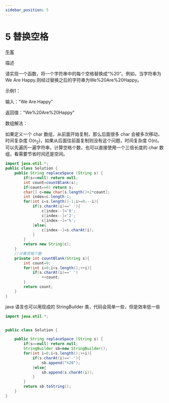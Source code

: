 ```yaml
---
sidebar_position: 5
---
```


# 5 替换空格

[牛客](https://www.nowcoder.com/practice/0e26e5551f2b489b9f58bc83aa4b6c68)

描述

请实现一个函数，将一个字符串中的每个空格替换成“%20”。例如，当字符串为We Are Happy.则经过替换之后的字符串为We%20Are%20Happy。

示例1：

输入："We Are Happy"

返回值："We%20Are%20Happy"

数组解法：

如果定义一个 char 数组，从前面开始复制，那么后面很多 char 会被多次移动，时间复杂度 O(n<sub>2</sub>)，如果从后面往前面复制则没有这个问题，时间复杂度 O(n)。可以先遍历一遍字符串，计算空格个数，也可以直接使用一个三倍长度的 char 数组，看需要节省时间还是空间。

~~~java
import java.util.*;
public class Solution {
    public String replaceSpace (String s) {
        if(s==null) return null;
        int count=countBlank(s);
        if(count==0) return s;
        char[] c=new char[s.length()+2*count];
        int index=c.length-1;
        for(int i=s.length()-1;i>=0;--i){
            if(s.charAt(i)==' '){
                c[index--]='0';
                c[index--]='2';
                c[index--]='%';
            }else{
                c[index--]=s.charAt(i);
            }
        }
        return new String(c);
    }
    //计算空格个数
    private int countBlank(String s){
        int count=0;
        for(int i=0;i<s.length();++i){
            if(s.charAt(i)==' ')
                ++count;
        }
        return count;
    }
}
~~~

java 语言也可以用现成的 StringBuilder 类，代码会简单一些，但是效率低一些
~~~java
import java.util.*;


public class Solution {

    public String replaceSpace (String s) {
        if(s==null) return null;
        StringBuilder sb=new StringBuilder();
        for(int i=0;i<s.length();++i){
            if(s.charAt(i)==' '){
                sb.append("%20");
            }else{
                sb.append(s.charAt(i));
            }
        }
        return sb.toString();
    }
}
~~~